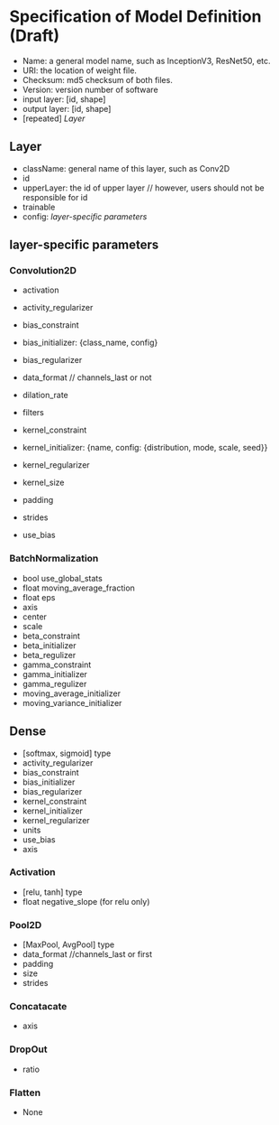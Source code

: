 # Specification of Model Definition (Draft)

- Name: a general model name, such as InceptionV3, ResNet50, etc.
- URI: the location of weight file.
- Checksum: md5 checksum of both files.
- Version: version number of software
- input layer: [id, shape]
- output layer: [id, shape]
- [repeated] *Layer*

## Layer

- className: general name of this layer, such as Conv2D
- id
- upperLayer: the id of upper layer // however, users should not be responsible for id
- trainable
- config: *layer-specific parameters*

## layer-specific parameters

### Convolution2D

- activation
- activity_regularizer
- bias_constraint
- bias_initializer: {class_name, config}
- bias_regularizer
- data_format // channels_last or not
- dilation_rate
- filters
- kernel_constraint
- kernel_initializer: {name, config: {distribution, mode, scale, seed}}
- kernel_regularizer
- kernel_size
- padding
- strides

- use_bias

### BatchNormalization

- bool use_global_stats
- float moving_average_fraction
- float eps
- axis
- center
- scale
- beta_constraint
- beta_initializer
- beta_regulizer
- gamma_constraint
- gamma_initializer
- gamma_regulizer
- moving_average_initializer
- moving_variance_initializer

## Dense

- [softmax, sigmoid] type
- activity_regularizer
- bias_constraint
- bias_initializer
- bias_regularizer
- kernel_constraint
- kernel_initializer
- kernel_regularizer
- units
- use_bias
- axis

### Activation

- [relu, tanh] type
- float negative_slope (for relu only)

### Pool2D

- [MaxPool, AvgPool] type
- data_format //channels_last or first
- padding
- size
- strides

### Concatacate

- axis

### DropOut

- ratio

### Flatten

- None
